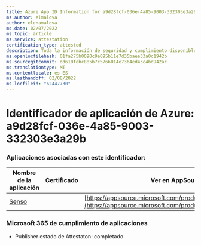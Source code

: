 ```yaml
---
title: Azure App ID Information for a9d28fcf-036e-4a85-9003-332303e3a29b
ms.author: elmalova
author: elenamalova
ms.date: 02/07/2022
ms.topic: article
ms.service: attestation
certification_type: attested
description: Toda la información de seguridad y cumplimiento disponible para a9d28fcf-036e-4a85-9003-332303e3a29b.
ms.openlocfilehash: 01fa275b0090c9e095b11e7d35baee33a0c1942b
ms.sourcegitcommit: dd610febc885b7c5766014e7364ed43c4bd942ac
ms.translationtype: MT
ms.contentlocale: es-ES
ms.lasthandoff: 02/08/2022
ms.locfileid: "62447730"
---
```

# <a name="azure-app-id-a9d28fcf-036e-4a85-9003-332303e3a29b"></a>Identificador de aplicación de Azure: a9d28fcf-036e-4a85-9003-332303e3a29b


### <a name="apps-associated-with-this-id"></a>Aplicaciones asociadas con este identificador:
| **Nombre de la aplicación** | **Certificado** | **Ver en AppSource** |
|--------------|---------------|-----------------------|
| [Senso](https://docs.microsoft.com/microsoft-365-app-certification/forward/WA200002571) |  | [https://appsource.microsoft.com/product/office/WA200002571](https://appsource.microsoft.com/product/office/WA200002571) |

### <a name="microsoft-365-app-compliance-status"></a>Microsoft 365 de cumplimiento de aplicaciones
- Publisher estado de Attestaton: completado
